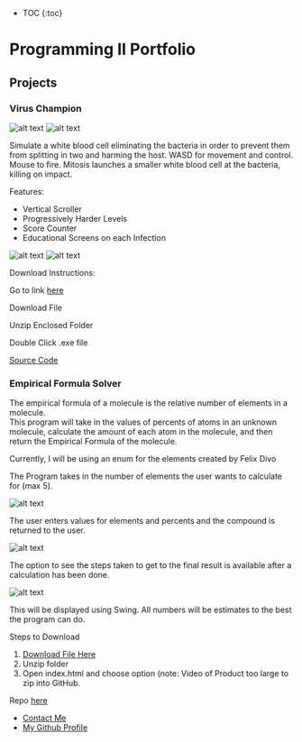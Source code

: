 * TOC
{:toc}


# Programming II Portfolio

## Projects

### Virus Champion


![alt text](https://kragula.github.io/Programming-II-Portfolio/VirusChampion/Screenshots/TitleScreen.png "Title Screen")
![alt text](https://kragula.github.io/Programming-II-Portfolio/VirusChampion/Screenshots/InstructionScreen.png "Instructions Screen")

Simulate a white blood cell eliminating the bacteria in order to prevent them from splitting in two and harming the host.  WASD for movement and control.  Mouse to fire.  Mitosis launches a smaller white blood cell at the bacteria, killing on impact.

Features:
<ul>
<li> Vertical Scroller</li>
<li> Progressively Harder Levels</li>
<li> Score Counter</li>
<li> Educational Screens on each Infection</li>
</ul>

![alt text](https://kragula.github.io/Programming-II-Portfolio/VirusChampion/Screenshots/Cellsgame.png "Gameplay")
![alt text](https://kragula.github.io/Programming-II-Portfolio/VirusChampion/Screenshots/Cellsend.png "Game Over")


Download Instructions:

Go to link [here](https://drive.google.com/open?id=0ByM0es_F6i1FekhHdDZrZEtseEU)

Download File

Unzip Enclosed Folder

Double Click .exe file

[Source Code](https://github.com/KRagula/Programming-II-Portfolio/tree/master/VirusChampion/src)

### Empirical Formula Solver

The empirical formula of a molecule is the relative number of elements in a molecule.  
This program will take in the values of percents of atoms in an unknown molecule, calculate the amount of each atom in the molecule, and then return the Empirical Formula of the molecule.

Currently, I will be using an enum for the elements created by Felix Divo

The Program takes in the number of elements the user wants to calculate for (max 5).  

![alt text](https://kragula.github.io/Programming-II-Portfolio/EmpiricalFormulaSolver/Screenshots/EmpirFormEntry.png)

The user enters values for elements and percents and the compound is returned to the user.  

![alt text](https://kragula.github.io/Programming-II-Portfolio/EmpiricalFormulaSolver/Screenshots/CalculatorScreen.png)

The option to see the steps taken to get to the final result is available after a calculation has been done.

![alt text](https://kragula.github.io/Programming-II-Portfolio/EmpiricalFormulaSolver/Screenshots/InstructionsCalc.png)

This will be displayed using Swing.  All numbers will be estimates to the best the program can do.

Steps to Download
1. [Download File Here](https://github.com/KRagula/Programming-II-Portfolio/blob/master/EmpiricalFormulaSolver/EmpirFormulaSolver.zip)
2. Unzip folder
3. Open index.html and choose option (note: Video of Product too large to zip into GitHub.

Repo [here](https://github.com/KRagula/Programming-II-Portfolio/blob/master/EmpiricalFormulaSolver)


<footer>
    		<ul>
        		<li><a href="mailto:k.ragula1@gmail.com">Contact Me</a></li>
        		<li><a href="https://github.com/KRagula">My Github Profile</a></li>
            
